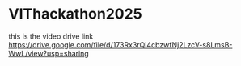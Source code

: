 # VIThackathon2025

this is the video drive link 
https://drive.google.com/file/d/173Rx3rQi4cbzwfNj2LzcV-s8LmsB-WwL/view?usp=sharing 
